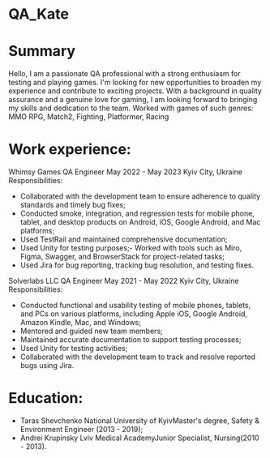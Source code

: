 # QA_Kate 

# Summary
Hello, I am a passionate QA professional with a strong enthusiasm for testing and playing games. I'm looking for new opportunities to broaden my experience and contribute to exciting projects. With a background in quality assurance and a genuine love for gaming, I am looking forward to bringing my skills and dedication to the team. Worked with games of such genres: MMO RPG, Match2, Fighting, Platformer, Racing

# Work experience:
Whimsy Games 
QA Engineer 
May 2022 - May 2023 Kyiv City, Ukraine
Responsibilities: 
- Collaborated with the development team to ensure adherence to quality standards and timely bug fixes;
- Conducted smoke, integration, and regression tests for mobile phone, tablet, and desktop products on Android, iOS, Google Android, and Mac platforms;
- Used TestRail and maintained comprehensive documentation;
- Used Unity for testing purposes;- Worked with tools such as Miro, Figma, Swagger, and BrowserStack for project-related tasks;
- Used Jira for bug reporting, tracking bug resolution, and testing fixes.

Solverlabs LLC
QA Engineer
May 2021 - May 2022 Kyiv City, Ukraine
Responsibilities: 
- Conducted functional and usability testing of mobile phones, tablets, and PCs on various platforms, including Apple iOS, Google Android, Amazon Kindle, Mac, and Windows;
- Mentored and guided new team members;
- Maintained accurate documentation to support testing processes;
- Used Unity for testing activities;
- Collaborated with the development team to track and resolve reported bugs using Jira.

# Education: 
- Taras Shevchenko National University of KyivMaster's degree, Safety & Environment Engineer (2013 - 2019);
- Andrei Krupinsky Lviv Medical AcademyJunior Specialist, Nursing(2010 - 2013).
